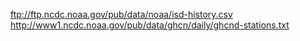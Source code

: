 ftp://ftp.ncdc.noaa.gov/pub/data/noaa/isd-history.csv
http://www1.ncdc.noaa.gov/pub/data/ghcn/daily/ghcnd-stations.txt
